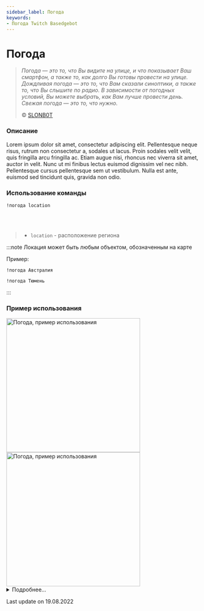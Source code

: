 ```yaml
---
sidebar_label: Погода
keywords:
- Погода Twitch Basedgebot
---
```


# Погода

> *<quote>Погода — это то, что Вы видите на улице, и что показывает Ваш смартфон, а также то, как долго Вы готовы провести на улице. Дождливая погода — это то, что Вам сказали синоптики, а также то, что Вы слышите по радио. В зависимости от погодных условий, Вы можете выбрать, как Вам лучше провести день. Свежая погода — это то, что нужно.</quote>*
>
> © <a class="slonbot weather" href="https://www.twitch.tv/slonb0t">SLONB0T</a>

### Описание

Lorem ipsum dolor sit amet, consectetur adipiscing elit. Pellentesque neque risus, rutrum non consectetur a, sodales ut lacus. Proin sodales velit velit, quis fringilla arcu fringilla ac. Etiam augue nisi, rhoncus nec viverra sit amet, auctor in velit. Nunc ut mi finibus lectus euismod dignissim vel nec nibh. Pellentesque cursus pellentesque sem ut vestibulum. Nulla est ante, euismod sed tincidunt quis, gravida non odio.

### Использование команды

<code>!погода location</code>

<br/>
<br/>

>- <code>location</code>  -  расположение региона

:::note
Локация может быть любым объектом, обозначенным на карте

Пример:
<p><code>!погода Австралия</code></p>

<p><code>!погода Тюмень</code></p>
:::

### Пример использования

<img src="https://media3.giphy.com/media/Zio1zV6iWZtpdmPgQA/giphy.gif?cid=790b76118dc6b58e9b690d329c77699258ffc3668d032d63&rid=giphy.gif&ct=g" alt="Погода, пример использования" width="350"/>
<img src="https://media4.giphy.com/media/7u9VKPjSbmVMSkGjQw/giphy.gif?cid=790b7611d302aeaebf456e0278444b8dbc34191dcbe728db&rid=giphy.gif&ct=g" alt="Погода, пример использования" width="350" id="example-right"/>

<details>
  <summary>Подробнее...</summary>
  <div>

| Global cooldown | 30 seconds⠀⠀⠀⠀⠀⠀⠀⠀⠀⠀⠀⠀ |
|:----------------|:-----------------------|
| User cooldown   | 1 minute               |
| Mod only        | No                     |
| Sub only        | No                     |
| Aliases         | !weather               |
  </div>
</details>

<p class="update">Last update on 19.08.2022</p>